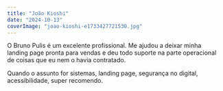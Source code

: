 ```yaml
---
title: "João Kioshi"
date: "2024-10-13"
coverImage: "joao-kioshi-e1733427721530.jpg"
---
```


O Bruno Pulis é um excelente profissional. Me ajudou a deixar minha landing page pronta para vendas e deu todo suporte na parte operacional de coisas que eu nem o havia contratado.

Quando o assunto for sistemas, landing page, segurança no digital, acessibilidade, super recomendo.
